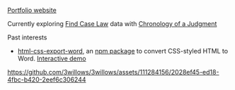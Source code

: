 [Portfolio website](https://www.3willows.xyz/)

Currently exploring [Find Case Law](https://caselaw.nationalarchives.gov.uk/) data with [Chronology of a Judgment](https://chronology-of-a-judgment.hobbesfree.io/)

Past interests

- [html-css-export-word](https://github.com/3willows/html-css-export-word), an [npm package](https://www.npmjs.com/package/html-css-export-word) to convert CSS-styled HTML to Word.  [Interactive demo](https://3willows.github.io/html-css-export-word-demo/)

https://github.com/3willows/3willows/assets/111284156/2028ef45-ed18-4fbc-b420-2eef6c306244
